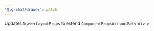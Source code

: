 ```yaml
---
'@lg-chat/drawer': patch
---
```


Updates `DrawerLayoutProps` to extend `ComponentPropsWithoutRef<'div'>`
